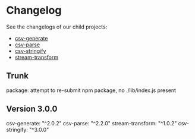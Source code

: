 
# Changelog

See the changelogs of our child projects:

* [csv-generate](https://github.com/adaltas/node-csv-generate/blob/master/CHANGELOG.md)
* [csv-parse](https://github.com/adaltas/node-csv-parse/blob/master/CHANGELOG.md)
* [csv-stringify](https://github.com/adaltas/node-csv-stringify/blob/master/CHANGELOG.md)
* [stream-transform](https://github.com/adaltas/node-stream-transform/blob/master/CHANGELOG.md)

## Trunk

package: attempt to re-submit npm package, no ./lib/index.js present

## Version 3.0.0

csv-generate: "^2.0.2"
csv-parse: "^2.2.0"
stream-transform: "^1.0.2"
csv-stringify: "^3.0.0"
